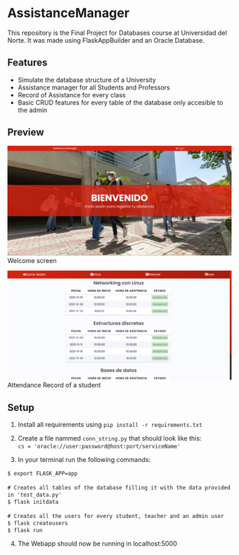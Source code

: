 # AssistanceManager
This repository is the Final Project for Databases course at Universidad del Norte. It was made using FlaskAppBuilder and an Oracle Database.

## Features
- Simulate the database structure of a University
- Assistance manager for all Students and Professors
- Record of Assistance for every class
- Basic CRUD features for every table of the database only accesible to the admin

## Preview
![Welcome](extra/WelcomeScreen.png?raw=true "Welcome Screen")
Welcome screen



![History](extra/AssistanceHistory.png?raw=true "History")
Attendance Record of a student


## Setup

1. Install all requirements using `pip install -r requirements.txt`
2. Create a file nammed `conn_string.py` that should look like this:  
`cs = 'oracle://user:password@host:port/serviceName'`

4. In your terminal run the following commands:
```
$ export FLASK_APP=app

# Creates all tables of the database filling it with the data provided in 'test_data.py'
$ flask initdata

# Creates all the users for every student, teacher and an admin user
$ flask createusers
$ flask run
 ```
4. The Webapp should now be running in localhost:5000
